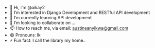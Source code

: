 - 👋 Hi, I’m @aikay2
- 👀 I’m interested in Django Development and RESTful API development
- 🌱 I’m currently learning API development
- 💞️ I’m looking to collaborate on ...
- 📫 How to reach me, via email: austineanyikwa@gmail.com
- 😄 Pronouns: Ik
- ⚡ Fun fact: I call the library my home..

<!---
aikay2/aikay2 is a ✨ special ✨ repository because its `README.md` (this file) appears on your GitHub profile.
You can click the Preview link to take a look at your changes.
--->
